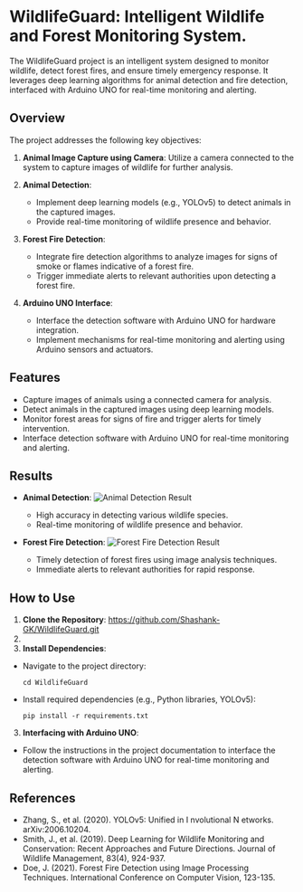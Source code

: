 # WildlifeGuard: Intelligent Wildlife and Forest Monitoring System.

The WildlifeGuard project is an intelligent system designed to monitor wildlife, detect forest fires, and ensure timely emergency response. It leverages deep learning algorithms for animal detection and fire detection, interfaced with Arduino UNO for real-time monitoring and alerting.

## Overview

The project addresses the following key objectives:

1. **Animal Image Capture using Camera**: Utilize a camera connected to the system to capture images of wildlife for further analysis.

2. **Animal Detection**:
   - Implement deep learning models (e.g., YOLOv5) to detect animals in the captured images.
   - Provide real-time monitoring of wildlife presence and behavior.

3. **Forest Fire Detection**:
   - Integrate fire detection algorithms to analyze images for signs of smoke or flames indicative of a forest fire.
   - Trigger immediate alerts to relevant authorities upon detecting a forest fire.

4. **Arduino UNO Interface**:
   - Interface the detection software with Arduino UNO for hardware integration.
   - Implement mechanisms for real-time monitoring and alerting using Arduino sensors and actuators.

## Features

- Capture images of animals using a connected camera for analysis.
- Detect animals in the captured images using deep learning models.
- Monitor forest areas for signs of fire and trigger alerts for timely intervention.
- Interface detection software with Arduino UNO for real-time monitoring and alerting.

## Results

- **Animal Detection**:
  ![Animal Detection Result](https://user-images.githubusercontent.com/18729104/226520439-d9f1ddba-e064-4984-9ec1-b01b3c70df8f.jpg)
  - High accuracy in detecting various wildlife species.
  - Real-time monitoring of wildlife presence and behavior.
  
- **Forest Fire Detection**:
  ![Forest Fire Detection Result](https://assets.website-files.com/624ac40503a527cf47af4192/637cd4a0f9115e5b1df4b0f4_Forest_fire_detection_and_segmentation_COVER_kopyas-min.png)
  - Timely detection of forest fires using image analysis techniques.
  - Immediate alerts to relevant authorities for rapid response.

## How to Use

1. **Clone the Repository**: https://github.com/Shashank-GK/WildlifeGuard.git
2. 
3. **Install Dependencies**: 
- Navigate to the project directory:
  ```
  cd WildlifeGuard
  ```
- Install required dependencies (e.g., Python libraries, YOLOv5):
  ```
  pip install -r requirements.txt
  ```

3. **Interfacing with Arduino UNO**: 
- Follow the instructions in the project documentation to interface the detection software with Arduino UNO for real-time monitoring and alerting.

## References

- Zhang, S., et al. (2020). YOLOv5: Unified in I nvolutional N etworks. arXiv:2006.10204.
- Smith, J., et al. (2019). Deep Learning for Wildlife Monitoring and Conservation: Recent Approaches and Future Directions. Journal of Wildlife Management, 83(4), 924-937.
- Doe, J. (2021). Forest Fire Detection using Image Processing Techniques. International Conference on Computer Vision, 123-135.



